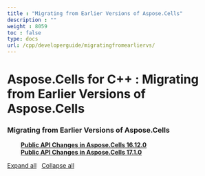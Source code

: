 ```yaml
---
title : "Migrating from Earlier Versions of Aspose.Cells" 
description : "" 
weight : 8059 
toc : false
type: docs
url: /cpp/developerguide/migratingfromearliervs/
---
```


# Aspose.Cells for C++ : Migrating from Earlier Versions of Aspose.Cells


### Migrating from Earlier Versions of Aspose.Cells

&nbsp;&nbsp;&nbsp;&nbsp;&nbsp;&nbsp;&nbsp;&nbsp;[**Public API Changes in Aspose.Cells 16.12.0**](https://docs2.aspose.com/cells/cpp/developerguide/migratingfromearliervs/public+api+changes+in+aspose.cells+16.12.0)    
&nbsp;&nbsp;&nbsp;&nbsp;&nbsp;&nbsp;&nbsp;&nbsp;[**Public API Changes in Aspose.Cells 17.1.0**](https://docs2.aspose.com/cells/cpp/developerguide/migratingfromearliervs/public+api+changes+in+aspose.cells+17.1.0)    

[Expand all](#)   [Collapse all](#)

           

